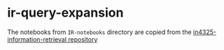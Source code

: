 # ir-query-expansion

The notebooks from `IR-notebooks` directory are copied from the [in4325-information-retrieval repository](https://github.com/wis-delft/in4325-information-retrieval)